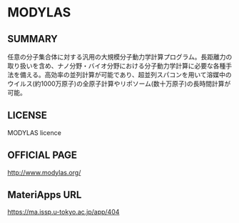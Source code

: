 # MODYLAS 

## SUMMARY 

 任意の分子集合体に対する汎用の大規模分子動力学計算プログラム。長距離力の取り扱いを含め、ナノ分野・バイオ分野における分子動力学計算に必要な各種手法を備える。高効率の並列計算が可能であり、超並列スパコンを用いて溶媒中のウイルス(約1000万原子)の全原子計算やリポソーム(数十万原子)の長時間計算が可能。

## LICENSE 

 MODYLAS licence

## OFFICIAL PAGE 

 http://www.modylas.org/

## MateriApps URL 

 https://ma.issp.u-tokyo.ac.jp/app/404

